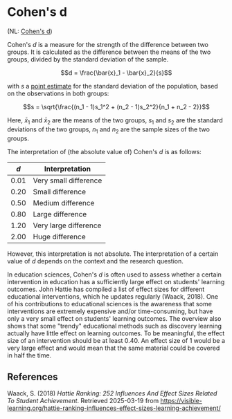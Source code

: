 # Cohen's d

(NL: [Cohen's d](../nl/cohens-d.md))

Cohen's $d$ is a measure for the strength of the difference between two groups. It is calculated as the difference between the means of the two groups, divided by the standard deviation of the sample.

$$d = \frac{\bar{x}_1 - \bar{x}_2}{s}$$

with $s$ a [point estimate](point-estimate.md) for the standard deviation of the population, based on the observations in both groups:

$$s = \sqrt{\frac{(n_1 - 1)s_1^2 + (n_2 - 1)s_2^2}{n_1 + n_2 - 2}}$$

Here, $\bar{x}_1$ and $\bar{x}_2$ are the means of the two groups, $s_1$ and $s_2$ are the standard deviations of the two groups, $n_1$ and $n_2$ are the sample sizes of the two groups.

The interpretation of (the absolute value of) Cohen's $d$ is as follows:

| $d$  | Interpretation        |
| ---- | --------------------- |
| 0.01 | Very small difference |
| 0.20 | Small difference      |
| 0.50 | Medium difference     |
| 0.80 | Large difference      |
| 1.20 | Very large difference |
| 2.00 | Huge difference       |

However, this interpretation is not absolute. The interpretation of a certain value of $d$ depends on the context and the research question.

In education sciences, Cohen's $d$ is often used to assess whether a certain intervention in education has a sufficiently large effect on students' learning outcomes. John Hattie has compiled a list of effect sizes for different educational interventions, which he updates regularly (Waack, 2018). One of his contributions to educational sciences is the awareness that some interventions are extremely expensive and/or time-consuming, but have only a very small effect on students' learning outcomes. The overview also shows that some "trendy" educational methods such as discovery learning actually have little effect on learning outcomes. To be meaningful, the effect size of an intervention should be at least 0.40. An effect size of 1 would be a very large effect and would mean that the same material could be covered in half the time.

## References

Waack, S. (2018) *Hattie Ranking: 252 Influences And Effect Sizes Related To Student Achievement*. Retrieved 2025-03-19 from <https://visible-learning.org/hattie-ranking-influences-effect-sizes-learning-achievement/>
